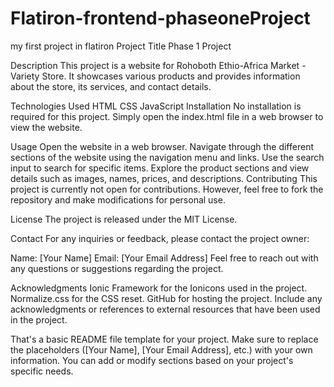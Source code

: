 # Flatiron-frontend-phaseoneProject
my first project in flatiron 
Project Title
Phase 1 Project

Description
This project is a website for Rohoboth Ethio-Africa Market - Variety Store. It showcases various products and provides information about the store, its services, and contact details.

Technologies Used
HTML
CSS
JavaScript
Installation
No installation is required for this project. Simply open the index.html file in a web browser to view the website.

Usage
Open the website in a web browser.
Navigate through the different sections of the website using the navigation menu and links.
Use the search input to search for specific items.
Explore the product sections and view details such as images, names, prices, and descriptions.
Contributing
This project is currently not open for contributions. However, feel free to fork the repository and make modifications for personal use.

License
The project is released under the MIT License.

Contact
For any inquiries or feedback, please contact the project owner:

Name: [Your Name]
Email: [Your Email Address]
Feel free to reach out with any questions or suggestions regarding the project.

Acknowledgments
Ionic Framework for the Ionicons used in the project.
Normalize.css for the CSS reset.
GitHub for hosting the project.
Include any acknowledgments or references to external resources that have been used in the project.

That's a basic README file template for your project. Make sure to replace the placeholders ([Your Name], [Your Email Address], etc.) with your own information. You can add or modify sections based on your project's specific needs.